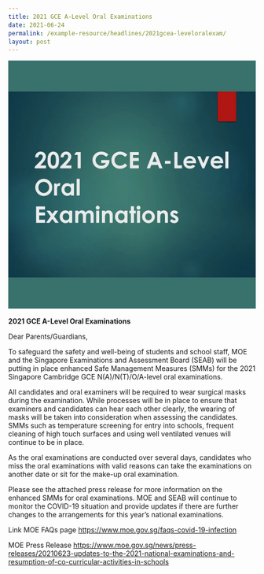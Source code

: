 ```yaml
---
title: 2021 GCE A-Level Oral Examinations
date: 2021-06-24
permalink: /example-resource/headlines/2021gcea-leveloralexam/
layout: post
---
```

![Alt text for image on Isomer site](/images/2021alevel.webp)

**2021 GCE A-Level Oral Examinations**

Dear Parents/Guardians,

To safeguard the safety and well-being of students and school staff, MOE and the Singapore Examinations and Assessment Board (SEAB) will be putting in place enhanced Safe Management Measures (SMMs) for the 2021 Singapore Cambridge GCE N(A)/N(T)/O/A-level oral examinations.

All candidates and oral examiners will be required to wear surgical masks during the examination. While processes will be in place to ensure that examiners and candidates can hear each other clearly, the wearing of masks will be taken into consideration when assessing the candidates. SMMs such as temperature screening for entry into schools, frequent cleaning of high touch surfaces and using well ventilated venues will continue to be in place.

As the oral examinations are conducted over several days, candidates who miss the oral examinations with valid reasons can take the examinations on another date or sit for the make-up oral examination.

Please see the attached press release for more information on the enhanced SMMs for oral examinations. MOE and SEAB will continue to monitor the COVID-19 situation and provide updates if there are further changes to the arrangements for this year’s national examinations.

Link
MOE FAQs page
https://www.moe.gov.sg/faqs-covid-19-infection

MOE Press Release
https://www.moe.gov.sg/news/press-releases/20210623-updates-to-the-2021-national-examinations-and-resumption-of-co-curricular-activities-in-schools